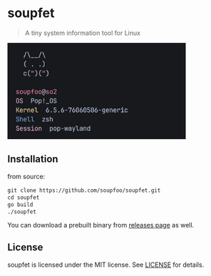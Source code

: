 
<h1>soupfet</h1>

> A tiny system information tool for Linux

<img src="./assets/screenshot.png" width="400">

## Installation
from source:
```
git clone https://github.com/soupfoo/soupfet.git
cd soupfet
go build
./soupfet
```
You can download a prebuilt binary from [releases page](https://github.com/soupfoo/soupfet/releases) as well.

## License
soupfet is licensed under the MIT license. See [LICENSE](./LICENSE) for details.

